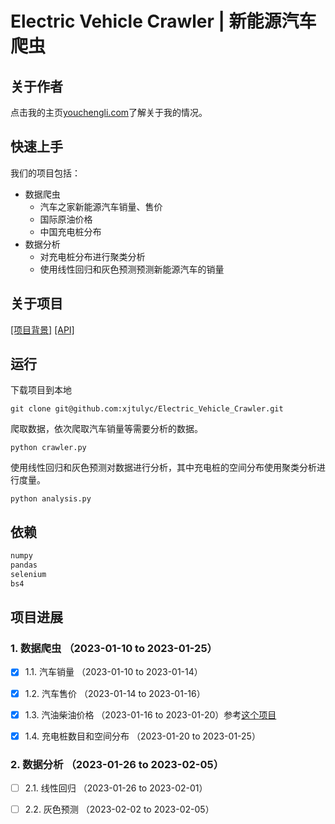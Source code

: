 # Electric Vehicle Crawler | 新能源汽车爬虫

## 关于作者

点击我的主页[youchengli.com](https://youchengli.com)了解关于我的情况。

## 快速上手

我们的项目包括：
- 数据爬虫
  - 汽车之家新能源汽车销量、售价
  - 国际原油价格
  - 中国充电桩分布
- 数据分析
  - 对充电桩分布进行聚类分析
  - 使用线性回归和灰色预测预测新能源汽车的销量

## 关于项目

[[项目背景]](https://github.com/xjtulyc/Electric_Vehicle_Crawler/blob/main/docs/background.md)
[[API]](https://github.com/xjtulyc/Electric_Vehicle_Crawler/blob/main/docs/api.md)

## 运行

下载项目到本地

```
git clone git@github.com:xjtulyc/Electric_Vehicle_Crawler.git
```

爬取数据，依次爬取汽车销量等需要分析的数据。

```shell
python crawler.py
```

使用线性回归和灰色预测对数据进行分析，其中充电桩的空间分布使用聚类分析进行度量。

```shell
python analysis.py
```
## 依赖

```requirements.txt
numpy
pandas
selenium
bs4
```

## 项目进展

### 1. 数据爬虫 （2023-01-10 to 2023-01-25）

- [x] 1.1. 汽车销量 （2023-01-10 to 2023-01-14）

- [x] 1.2. 汽车售价 （2023-01-14 to 2023-01-16）

- [x] 1.3. 汽油柴油价格 （2023-01-16 to 2023-01-20）参考[这个项目](https://github.com/datasets/oil-prices)

- [x] 1.4. 充电桩数目和空间分布 （2023-01-20 to 2023-01-25）

### 2. 数据分析 （2023-01-26 to 2023-02-05）

- [ ] 2.1. 线性回归 （2023-01-26 to 2023-02-01）

- [ ] 2.2. 灰色预测 （2023-02-02 to 2023-02-05）
